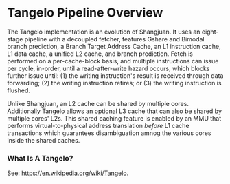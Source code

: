 # Tangelo Pipeline Overview

The Tangelo implementation is an evolution of Shangjuan. It uses
an eight-stage pipeline with a decoupled fetcher, features Gshare and
Bimodal branch prediction, a Branch Target Address Cache, an L1
instruction cache, L1 data cache, a unified L2 cache,
and branch prediction. Fetch is performed on a per-cache-block basis,
and multiple instructions can issue per cycle, in-order, until a
read-after-write hazard occurs, which blocks further issue until: (1)
the writing instruction's result is received through data forwarding;
(2) the writing instruction retires; or (3) the writing instruction is
flushed.

Unlike Shangjuan, an L2 cache can be shared by multiple cores.
Additionally Tangelo allows an optional L3 cache that can also be shared
by multiple cores' L2s. This shared caching feature is enabled by an
MMU that performs virtual-to-physical address translation *before*
L1 cache transactions which guarantees disambiguation amnog the various
cores inside the shared caches.

### What Is A Tangelo?

See: https://en.wikipedia.org/wiki/Tangelo.